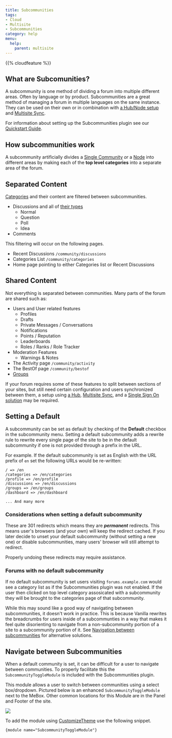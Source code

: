 ```yaml
---
title: Subcommunities
tags:
- Cloud
- Multisite
- Subcommunities
category: help
menu:
  help:
    parent: multisite
---
```

{{% cloudfeature %}}

## What are Subcomunities?

A subcommunity is one method of dividing a forum into multiple different areas. Often by language or by product. Subcommunities are a great method of managing a forum in multiple languages on the same instance. They can be used on their own or in combination with [a Hub/Node setup](/help/multisite/#the-hub) and [Multisite Sync](/help/multisite/sync).

For information about setting up the Subcommunities plugin see our [Quickstart Guide](/help/multisite/subcommunities-quickstart).

## How subcommunities work

A subcommunity artificially divides a [Single Community](/help/multisite/#single-community) *or* a [Node](/help/multisite/#the-hub) into different areas by making each of the **top level categories** into a separate area of the forum.

## Separated Content

[Categories](/help/forum-settings/categories/) and their content are filtered between subcommunities.

- Discussions and all of [their types](/help/posting/#types-of-discussions)
    - Normal
    - Question
    - Poll
    - Idea
- Comments

This filtering will occur on the following pages.

- Recent Discussions `/community/discussions`
- Categories List `/community/categories`
- Home page pointing to either Categories list or Recent Discussions

## Shared Content

Not everything is separated between communities. Many parts of the forum are shared such as:

- Users and User related features
    - Profiles
    - Drafts
    - Private Messages / Conversations
    - Notifications
    - Points / Reputation
    - Leaderboards
    - Roles / Ranks / Role Tracker
- Moderation Features
    - Warnings & Notes
- The Activity page `/community/activity`
- The BestOf page `/community/bestof`
- [Groups](/help/addons/groups)

If your forum requires some of these features to split between sections of your sites, but still need certain configuration and users synchronized between them, a setup using [a Hub](/help/multisite/#the-hub), [Multisite Sync](/help/multisite/sync), and a [Single Sign On solution](/help/sso) may be required.

## Setting a Default

A subcommunity can be set as default by checking of the **Default** checkbox in the subcommunity menu. Setting a default subcommunity adds a rewrite rule to rewrite every single page of the site to be in the default subcommunity if one is not provided through a prefix in the URL.

For example. If the default subcommunity is set as English with the URL prefix of `en` set the following URLs would be re-written:

```
/ => /en
/categories => /en/categories
/profile => /en/profile
/discussions => /en/discussions
/groups => /en/groups
/dashboard => /en/dashboard

... And many more
```

### Considerations when setting a default subcommunity

These are 301 redirects which means they are ___permanent___ redirects. This means user's browsers (and your own) will keep the redirect cached. If you later decide to unset your default subcommunity (without setting a new one) or disable subcommunities, many users' browser will still attempt to redirect.

Properly undoing these redirects may require assistance.

### Forums with no default subcommunity
If no default subcommunity is set users visiting `forums.example.com` would see a category list as if the Subcommunities plugin was not enabled. If the user then clicked on top level category assosicated with a subcommunity they will be brought to the categories page of that subcommunity.

While this may sound like a good way of navigating between subcommunities, it doesn't work in practice. This is because Vanilla rewrites the breadcrumbs for users inside of a subcommunties in a way that makes it feel quite disorienting to navigate from a non-subcommunity portion of a site to a subcommunity portion of it. See [Navigation between subcommunities](#navigate-between-subcommunities) for alternative solutions.

## Navigate between Subcommunities

When a default community is set, it can be difficult for a user to navigate between communities. To properly facilitate this the `SubcommunityToggleModule` is included with the Subcommunities plugin.

This module allows a user to switch between communities using a select box/dropdown. Pictured below is an enhanced `SubcommunityToggleModule` next to the MeBox. Other common locations for this Module are in the Panel and Footer of the site.

![](/img/help/subcommunities/subcommunity-picker.png)

To add the module using [CustomizeTheme](/help/appearance/custom-theme/) use the following snippet.

```tpl
{module name="SubcommunityToggleModule"}
```
